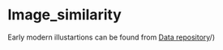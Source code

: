 # Image_similarity

Early modern illustartions can be found from [Data repository](https://github.com/dhh23/early_modern_data)/)
